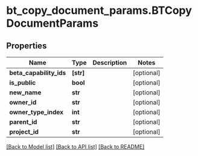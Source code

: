 # bt_copy_document_params.BTCopyDocumentParams

## Properties
Name | Type | Description | Notes
------------ | ------------- | ------------- | -------------
**beta_capability_ids** | **[str]** |  | [optional] 
**is_public** | **bool** |  | [optional] 
**new_name** | **str** |  | [optional] 
**owner_id** | **str** |  | [optional] 
**owner_type_index** | **int** |  | [optional] 
**parent_id** | **str** |  | [optional] 
**project_id** | **str** |  | [optional] 

[[Back to Model list]](../README.md#documentation-for-models) [[Back to API list]](../README.md#documentation-for-api-endpoints) [[Back to README]](../README.md)


